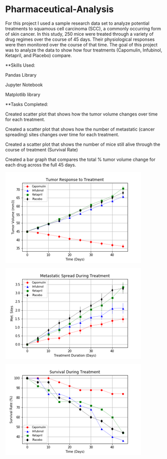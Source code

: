# Pharmaceutical-Analysis

For this project I used a sample research data set to analyze potential treatments to squamous cell carcinoma (SCC), a commonly occurring form of skin cancer.  In this study, 250 mice were treated through a variety of drug regimes over the course of 45 days. Their physiological responses were then monitored over the course of that time. The goal of this project was to analyze the data to show how four treatments (Capomulin, Infubinol, Ketapril, and Placebo) compare.

**Skills Used: 

Pandas Library 

Jupyter Notebook

Matplotlib library


**Tasks Completed: 

Created scatter plot that shows how the tumor volume changes over time for each treatment.

Created a scatter plot that shows how the number of metastatic (cancer spreading) sites changes over time for each treatment.

Created a scatter plot that shows the number of mice still alive through the course of treatment (Survival Rate)

Created a bar graph that compares the total % tumor volume change for each drug across the full 45 days.



![1](https://raw.githubusercontent.com/robeaseab/Pharmaceutical-Analysis/master/Pymaceuticals/Pymaceuticals_1_Tumor_Vol_Response.png)

![2](https://raw.githubusercontent.com/robeaseab/Pharmaceutical-Analysis/master/Pymaceuticals/Pymaceuticals_2_Meta_Spread.png)

![3](https://raw.githubusercontent.com/robeaseab/Pharmaceutical-Analysis/master/Pymaceuticals/Pymaceuticals_3_Mouse_Survival.png)
